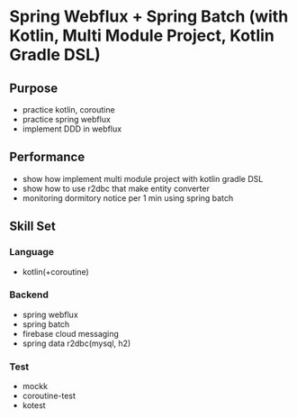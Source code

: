 # Spring Webflux + Spring Batch (with Kotlin, Multi Module Project, Kotlin Gradle DSL)

## Purpose
- practice kotlin, coroutine
- practice spring webflux
- implement DDD in webflux

## Performance
- show how implement multi module project with kotlin gradle DSL
- show how to use r2dbc that make entity converter
- monitoring dormitory notice per 1 min using spring batch

## Skill Set

### Language
- kotlin(+coroutine)

### Backend
- spring webflux
- spring batch
- firebase cloud messaging
- spring data r2dbc(mysql, h2)

### Test
- mockk
- coroutine-test
- kotest

